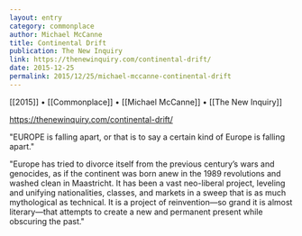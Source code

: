 ```yaml
---
layout: entry
category: commonplace
author: Michael McCanne
title: Continental Drift
publication: The New Inquiry
link: https://thenewinquiry.com/continental-drift/
date: 2015-12-25
permalink: 2015/12/25/michael-mccanne-continental-drift
---
```


[[2015]] • [[Commonplace]] • [[Michael McCanne]] • [[The New Inquiry]]

https://thenewinquiry.com/continental-drift/

"EUROPE is falling apart, or that is to say a certain kind of Europe is falling apart."

"Europe has tried to divorce itself from the previous century’s wars and genocides, as if the continent was born anew in the 1989 revolutions and washed clean in Maastricht. It has been a vast neo-liberal project, leveling and unifying nationalities, classes, and markets in a sweep that is as much mythological as technical. It is a project of reinvention—so grand it is almost literary—that attempts to create a new and permanent present while obscuring the past."
